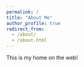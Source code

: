 ```yaml
---
permalink: /
title: "About Me"
author_profile: true
redirect_from: 
  - /about/
  - /about.html
---
```


This is my home on the web!




